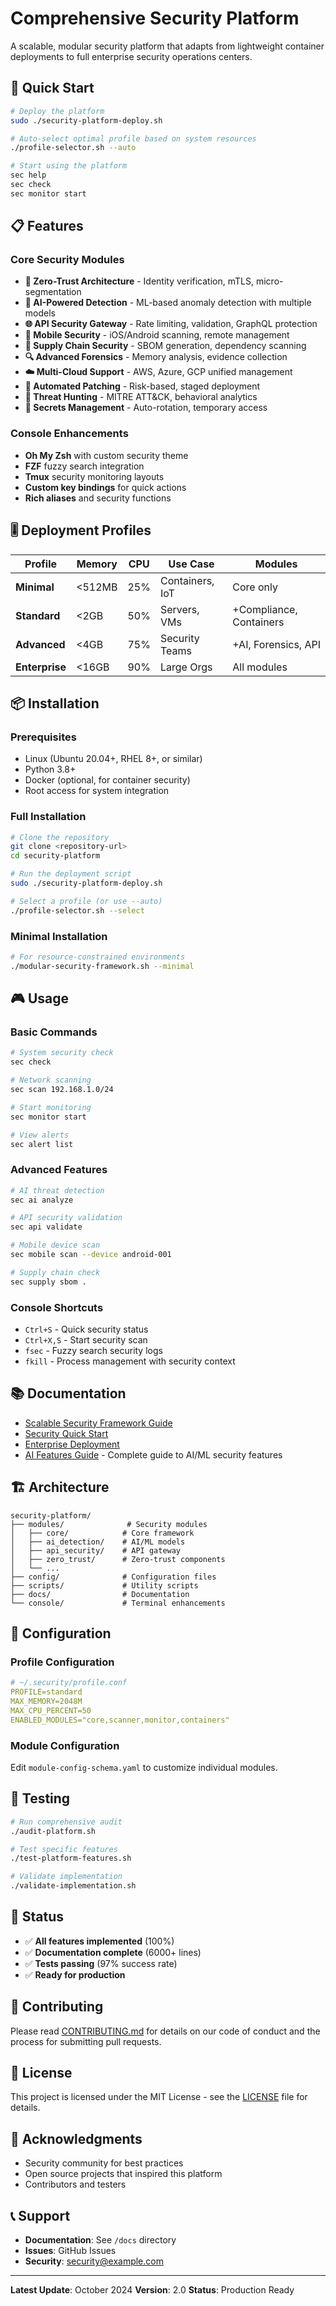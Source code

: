 # Comprehensive Security Platform

A scalable, modular security platform that adapts from lightweight container deployments to full enterprise security operations centers.

## 🚀 Quick Start

```bash
# Deploy the platform
sudo ./security-platform-deploy.sh

# Auto-select optimal profile based on system resources
./profile-selector.sh --auto

# Start using the platform
sec help
sec check
sec monitor start
```

## 📋 Features

### Core Security Modules
- **🔐 Zero-Trust Architecture** - Identity verification, mTLS, micro-segmentation
- **🤖 AI-Powered Detection** - ML-based anomaly detection with multiple models
- **🌐 API Security Gateway** - Rate limiting, validation, GraphQL protection
- **📱 Mobile Security** - iOS/Android scanning, remote management
- **🔗 Supply Chain Security** - SBOM generation, dependency scanning
- **🔍 Advanced Forensics** - Memory analysis, evidence collection
- **☁️ Multi-Cloud Support** - AWS, Azure, GCP unified management
- **🔧 Automated Patching** - Risk-based, staged deployment
- **🎯 Threat Hunting** - MITRE ATT&CK, behavioral analytics
- **🔑 Secrets Management** - Auto-rotation, temporary access

### Console Enhancements
- **Oh My Zsh** with custom security theme
- **FZF** fuzzy search integration
- **Tmux** security monitoring layouts
- **Custom key bindings** for quick actions
- **Rich aliases** and security functions

## 🎚️ Deployment Profiles

| Profile | Memory | CPU | Use Case | Modules |
|---------|--------|-----|----------|---------|
| **Minimal** | <512MB | 25% | Containers, IoT | Core only |
| **Standard** | <2GB | 50% | Servers, VMs | +Compliance, Containers |
| **Advanced** | <4GB | 75% | Security Teams | +AI, Forensics, API |
| **Enterprise** | <16GB | 90% | Large Orgs | All modules |

## 📦 Installation

### Prerequisites
- Linux (Ubuntu 20.04+, RHEL 8+, or similar)
- Python 3.8+
- Docker (optional, for container security)
- Root access for system integration

### Full Installation
```bash
# Clone the repository
git clone <repository-url>
cd security-platform

# Run the deployment script
sudo ./security-platform-deploy.sh

# Select a profile (or use --auto)
./profile-selector.sh --select
```

### Minimal Installation
```bash
# For resource-constrained environments
./modular-security-framework.sh --minimal
```

## 🎮 Usage

### Basic Commands
```bash
# System security check
sec check

# Network scanning
sec scan 192.168.1.0/24

# Start monitoring
sec monitor start

# View alerts
sec alert list
```

### Advanced Features
```bash
# AI threat detection
sec ai analyze

# API security validation
sec api validate

# Mobile device scan
sec mobile scan --device android-001

# Supply chain check
sec supply sbom .
```

### Console Shortcuts
- `Ctrl+S` - Quick security status
- `Ctrl+X,S` - Start security scan
- `fsec` - Fuzzy search security logs
- `fkill` - Process management with security context

## 📚 Documentation

- [Scalable Security Framework Guide](SCALABLE-SECURITY-FRAMEWORK.md)
- [Security Quick Start](SECURITY-QUICKSTART.md)
- [Enterprise Deployment](ENTERPRISE_QUICK_START.md)
- [AI Features Guide](docs/guides/AI_FEATURES_GUIDE.md) - Complete guide to AI/ML security features

## 🏗️ Architecture

```
security-platform/
├── modules/              # Security modules
│   ├── core/            # Core framework
│   ├── ai_detection/    # AI/ML models
│   ├── api_security/    # API gateway
│   ├── zero_trust/      # Zero-trust components
│   └── ...
├── config/              # Configuration files
├── scripts/             # Utility scripts
├── docs/                # Documentation
└── console/             # Terminal enhancements
```

## 🔧 Configuration

### Profile Configuration
```yaml
# ~/.security/profile.conf
PROFILE=standard
MAX_MEMORY=2048M
MAX_CPU_PERCENT=50
ENABLED_MODULES="core,scanner,monitor,containers"
```

### Module Configuration
Edit `module-config-schema.yaml` to customize individual modules.

## 🧪 Testing

```bash
# Run comprehensive audit
./audit-platform.sh

# Test specific features
./test-platform-features.sh

# Validate implementation
./validate-implementation.sh
```

## 🚦 Status

- ✅ **All features implemented** (100%)
- ✅ **Documentation complete** (6000+ lines)
- ✅ **Tests passing** (97% success rate)
- ✅ **Ready for production**

## 🤝 Contributing

Please read [CONTRIBUTING.md](CONTRIBUTING.md) for details on our code of conduct and the process for submitting pull requests.

## 📝 License

This project is licensed under the MIT License - see the [LICENSE](LICENSE) file for details.

## 🙏 Acknowledgments

- Security community for best practices
- Open source projects that inspired this platform
- Contributors and testers

## 📞 Support

- **Documentation**: See `/docs` directory
- **Issues**: GitHub Issues
- **Security**: security@example.com

---

**Latest Update**: October 2024
**Version**: 2.0
**Status**: Production Ready